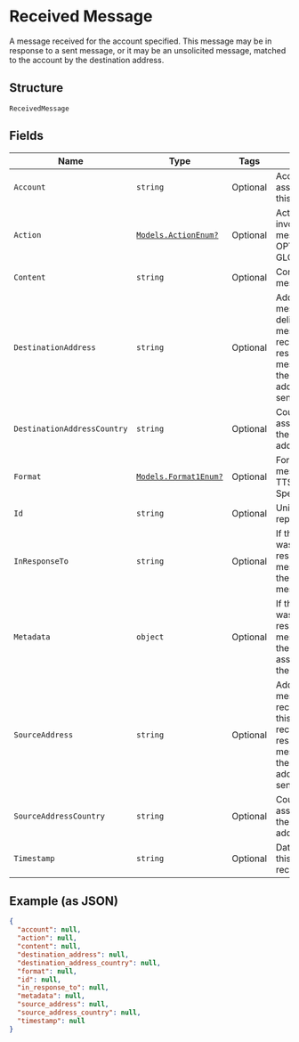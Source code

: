 
# Received Message

A message received for the account specified. This message may be in response to a sent message, or it may be an unsolicited message, matched to the account by the destination address.

## Structure

`ReceivedMessage`

## Fields

| Name | Type | Tags | Description |
|  --- | --- | --- | --- |
| `Account` | `string` | Optional | Account associated with this message |
| `Action` | [`Models.ActionEnum?`](../../doc/models/action-enum.md) | Optional | Action that was invoked for this message if any, OPT_OUT, OPT_IN, GLOBAL_OPT_OUT |
| `Content` | `string` | Optional | Content of the message |
| `DestinationAddress` | `string` | Optional | Address this message was delivered to. If this message was received in response to a sent message, this is the source address of the sent message |
| `DestinationAddressCountry` | `string` | Optional | Country associated with the destination address |
| `Format` | [`Models.Format1Enum?`](../../doc/models/format-1-enum.md) | Optional | Format of message, SMS or TTS (Text To Speech) |
| `Id` | `string` | Optional | Unique ID for this reply |
| `InResponseTo` | `string` | Optional | If this message was received in response to a sent message, this is the ID of the sent message |
| `Metadata` | `object` | Optional | If this message was received in response to a sent message, this is the metadata associated with the sent message |
| `SourceAddress` | `string` | Optional | Address this message was received from. If this message was received in response to a sent message, this is the destination address of the sent message. |
| `SourceAddressCountry` | `string` | Optional | Country associated with the source address |
| `Timestamp` | `string` | Optional | Date time at which this message was received |

## Example (as JSON)

```json
{
  "account": null,
  "action": null,
  "content": null,
  "destination_address": null,
  "destination_address_country": null,
  "format": null,
  "id": null,
  "in_response_to": null,
  "metadata": null,
  "source_address": null,
  "source_address_country": null,
  "timestamp": null
}
```

